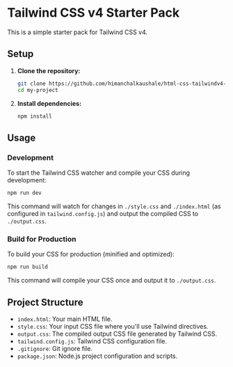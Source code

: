 # Tailwind CSS v4 Starter Pack

This is a simple starter pack for Tailwind CSS v4.

## Setup

1.  **Clone the repository:**
    ```bash
    git clone https://github.com/himanchalkaushale/html-css-tailwindv4-starter-pack
    cd my-project
    ```

2.  **Install dependencies:**
    ```bash
    npm install
    ```

## Usage

### Development

To start the Tailwind CSS watcher and compile your CSS during development:

```bash
npm run dev
```

This command will watch for changes in `./style.css` and `./index.html` (as configured in `tailwind.config.js`) and output the compiled CSS to `./output.css`.

### Build for Production

To build your CSS for production (minified and optimized):

```bash
npm run build
```

This command will compile your CSS once and output it to `./output.css`.

## Project Structure

-   `index.html`: Your main HTML file.
-   `style.css`: Your input CSS file where you'll use Tailwind directives.
-   `output.css`: The compiled output CSS file generated by Tailwind CSS.
-   `tailwind.config.js`: Tailwind CSS configuration file.
-   `.gitignore`: Git ignore file.
-   `package.json`: Node.js project configuration and scripts.
